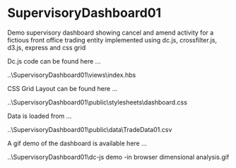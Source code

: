 # SupervisoryDashboard01
Demo supervisory dashboard showing cancel and amend activity for a fictious front office trading entity implemented using dc.js, crossfilter.js, d3.js, express and css grid

Dc.js code can be found here ...

..\SupervisoryDashboard01\views\index.hbs

CSS Grid Layout can be found here ...

..\SupervisoryDashboard01\public\stylesheets\dashboard.css

Data is loaded from ...

..\SupervisoryDashboard01\public\data\TradeData01.csv

A gif demo of the dashboard is available here ...

..\SupervisoryDashboard01\dc-js demo -in browser dimensional analysis.gif

